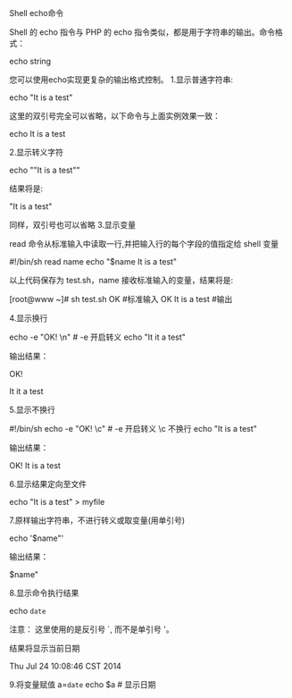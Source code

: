 
Shell echo命令

Shell 的 echo 指令与 PHP 的 echo 指令类似，都是用于字符串的输出。命令格式：

echo string

您可以使用echo实现更复杂的输出格式控制。
1.显示普通字符串:

echo "It is a test"

这里的双引号完全可以省略，以下命令与上面实例效果一致：

echo It is a test

2.显示转义字符

echo "\"It is a test\""

结果将是:

"It is a test"

同样，双引号也可以省略
3.显示变量

read 命令从标准输入中读取一行,并把输入行的每个字段的值指定给 shell 变量

#!/bin/sh
read name 
echo "$name It is a test"

以上代码保存为 test.sh，name 接收标准输入的变量，结果将是:

[root@www ~]# sh test.sh
OK                     #标准输入
OK It is a test        #输出

4.显示换行

echo -e "OK! \n" # -e 开启转义
echo "It it a test"

输出结果：

OK!

It it a test

5.显示不换行

#!/bin/sh
echo -e "OK! \c" # -e 开启转义 \c 不换行
echo "It is a test"

输出结果：

OK! It is a test

6.显示结果定向至文件

echo "It is a test" > myfile

7.原样输出字符串，不进行转义或取变量(用单引号)

echo '$name\"'

输出结果：

$name\"

8.显示命令执行结果

echo `date`

注意： 这里使用的是反引号 `, 而不是单引号 '。

结果将显示当前日期

Thu Jul 24 10:08:46 CST 2014

9.将变量赋值
a=`date`
echo $a # 显示日期